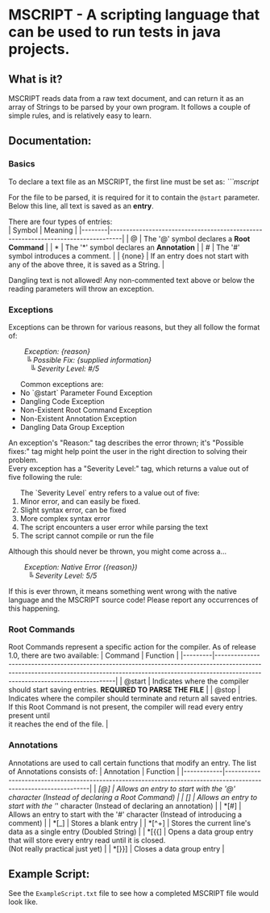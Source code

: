 # MSCRIPT - A scripting language that can be used to run tests in java projects.

## What is it?
MSCRIPT reads data from a raw text document, and can return it as an array of Strings to be parsed by your own program. 
It follows a couple of simple rules, and is relatively easy to learn. 

## Documentation:
### Basics
To declare a text file as an MSCRIPT, the first line must be set as: _```mscript_  
  
For the file to be parsed, it is required for it to contain the `@start` parameter. Below this line, all text is saved as an **entry**.  
  
There are four types of entries:  
| Symbol | Meaning                                                                          |
|--------|----------------------------------------------------------------------------------|
|   @    | The '@' symbol declares a **Root Command**                                       |
|   *    | The '*' symbol declares an **Annotation**                                        |
|   #    | The '#' symbol introduces a comment.                                             |
| {none} | If an entry does not start with any of the above three, it is saved as a String. |
  
Dangling text is not allowed! Any non-commented text above or below the reading parameters will throw an exception.

### Exceptions
Exceptions can be thrown for various reasons, but they all follow the format of:  
  
&nbsp; &nbsp; &nbsp; &nbsp; _Exception: {reason}  
&nbsp; &nbsp; &nbsp; &nbsp; &nbsp;╚ Possible Fix: {supplied information}  
&nbsp; &nbsp; &nbsp; &nbsp; &nbsp; &nbsp;╚ Severity Level: #/5_   

<ul>
    Common exceptions are:
    <li>No `@start` Parameter Found Exception</li>
    <li>Dangling Code Exception</li>
    <li>Non-Existent Root Command Exception</li>
    <li>Non-Existent Annotation Exception</li>
    <li>Dangling Data Group Exception</li>
</ul>
  
An exception's "Reason:" tag describes the error thrown; it's "Possible fixes:" tag might help point the user in the right direction to solving their problem.  
Every exception has a "Severity Level:" tag, which returns a value out of five following the rule:
  
<ol>
    The `Severity Level` entry refers to a value out of five:
    <li>Minor error, and can easily be fixed.</li>
    <li>Slight syntax error, can be fixed</li>
    <li>More complex syntax error</li>
    <li>The script encounters a user error while parsing the text</li>
    <li>The script cannot compile or run the file</li>
</ol>  
  
Although this should never be thrown, you might come across a...
  
&nbsp; &nbsp; &nbsp; &nbsp; _Exception: Native Error ({reason})  
&nbsp; &nbsp; &nbsp; &nbsp; &nbsp; ╚ Severity Level: 5/5_ 
  
If this is ever thrown, it means something went wrong with the native language and the MSCRIPT source code! Please report any occurrences of this happening.  

### Root Commands
Root Commands represent a specific action for the compiler. As of release 1.0, there are two available:
| Command | Function                                                                                                                                                                                                  |
|---------|-----------------------------------------------------------------------------------------------------------------------------------------------------------------------------------------------------------|
| @start  | Indicates where the compiler should start saving entries. **REQUIRED TO PARSE THE FILE**                                                                                                                  |
| @stop   | Indicates where the compiler should terminate and return all saved entries.<br>If this Root Command is not present, the compiler will read every entry present until  <br>it reaches the end of the file. |
  
### Annotations
Annotations are used to call certain functions that modify an entry. The list of Annotations consists of:
| Annotation | Function                                                                                                         |
|------------|------------------------------------------------------------------------------------------------------------------|
| *[@]       | Allows an entry to start with the '@' character (Instead of declaring a Root Command)                            |
| *[*]       | Allows an entry to start with the '*' character (Instead of declaring an annotation)                             |
| *[#]       | Allows an entry to start with the '#' character (Instead of introducing a comment)                               |
| *[_]       | Stores a blank entry                                                                                             |
| *[^+]      | Stores the current line's data as a single entry (Doubled String)                                                |
| *[{{]      | Opens a data group entry that will store every entry read until it is closed.<br>(Not really practical just yet) |
| *[}}]      | Closes a data group entry                                                                                        |

## Example Script:
See the `ExampleScript.txt` file to see how a completed MSCRIPT file would look like. 
